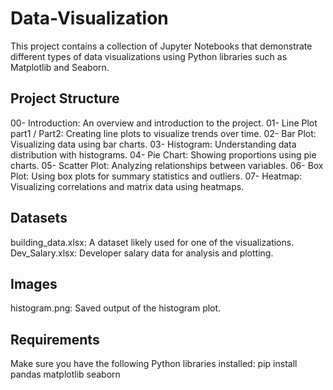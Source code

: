 # Data-Visualization
This project contains a collection of Jupyter Notebooks that demonstrate different types of data visualizations using Python libraries such as Matplotlib and Seaborn.

## Project Structure
  00- Introduction: An overview and introduction to the project.
  01- Line Plot part1 / Part2: Creating line plots to visualize trends over time.
  02- Bar Plot: Visualizing data using bar charts.
  03- Histogram: Understanding data distribution with histograms.
  04- Pie Chart: Showing proportions using pie charts.
  05- Scatter Plot: Analyzing relationships between variables.
  06- Box Plot: Using box plots for summary statistics and outliers.
  07- Heatmap: Visualizing correlations and matrix data using heatmaps.

## Datasets
  building_data.xlsx: A dataset likely used for one of the visualizations.
  Dev_Salary.xlsx: Developer salary data for analysis and plotting.

## Images
  histogram.png: Saved output of the histogram plot.
  
## Requirements
  Make sure you have the following Python libraries installed:
  pip install pandas matplotlib seaborn

